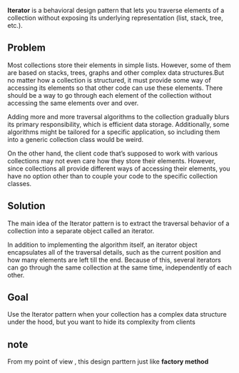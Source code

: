 **Iterator** is a behavioral design pattern that lets you traverse elements of a collection without exposing its underlying representation (list, stack, tree, etc.).

## Problem
Most collections store their elements in simple lists. However, some of them are based on stacks, trees, graphs and other complex data structures.But no matter how a collection is structured, it must provide some way of accessing its elements so that other code can use these elements. There should be a way to go through each element of the collection without accessing the same elements over and over.

Adding more and more traversal algorithms to the collection gradually blurs its primary responsibility, which is efficient data storage. Additionally, some algorithms might be tailored for a specific application, so including them into a generic collection class would be weird.

On the other hand, the client code that’s supposed to work with various collections may not even care how they store their elements. However, since collections all provide different ways of accessing their elements, you have no option other than to couple your code to the specific collection classes.

## Solution
The main idea of the Iterator pattern is to extract the traversal behavior of a collection into a separate object called an iterator.

In addition to implementing the algorithm itself, an iterator object encapsulates all of the traversal details, such as the current position and how many elements are left till the end. Because of this, several iterators can go through the same collection at the same time, independently of each other.

## Goal
Use the Iterator pattern when your collection has a complex data structure under the hood, but you want to hide its complexity from clients 

## note
From my point of view , this design parttern just like **factory method**